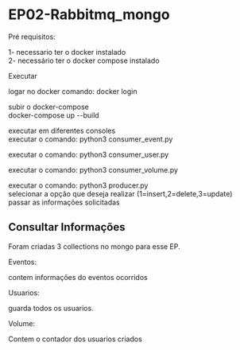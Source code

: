 # EP02-Rabbitmq_mongo
Pré requisitos:                                                                                         

1- necessario ter o docker instalado                                                                                
2- necessário ter o docker compose instalado                                                                         
                                                                                                     

 Executar                                                                                             

logar no docker
comando: docker login

                                                                                        
 subir o docker-compose                                                                    
 docker-compose up --build                                                                       

                                                                                                     
executar em diferentes consoles                                                              
executar o comando: python3 consumer_event.py                                                    

                                                                                                     
executar o comando: python3 consumer_user.py                                                    

                                                                                                     
executar o comando: python3 consumer_volume.py                                                  

                                                                                                 
executar o comando: python3 producer.py                                                        
selecionar a opção que deseja realizar (1=insert,2=delete,3=update)                              
passar as informações solicitadas


## Consultar Informações
Foram criadas 3 collections no mongo para esse EP.

Eventos:

contem informações do eventos ocorridos

Usuarios:

guarda todos os usuarios.

Volume:

Contem o contador dos usuarios criados
